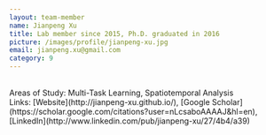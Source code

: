 ```yaml
---
layout: team-member
name: Jianpeng Xu
title: Lab member since 2015, Ph.D. graduated in 2016
picture: /images/profile/jianpeng-xu.jpg
email: jianpeng.xu@gmail.com
category: 9
---
```


<br/>
Areas of Study: Multi-Task Learning, Spatiotemporal Analysis
<br/>
Links: [Website](http://jianpeng-xu.github.io/), [Google Scholar](https://scholar.google.com/citations?user=nLcsaboAAAAJ&hl=en), [LinkedIn](http://www.linkedin.com/pub/jianpeng-xu/27/4b4/a39)